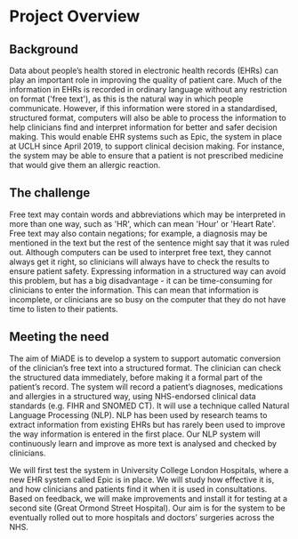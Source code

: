 # Project Overview

## Background
Data about people’s health stored in electronic health records (EHRs) can play an important role in improving the quality of patient care. Much of the information in EHRs is recorded in ordinary language without any restriction on format ('free text'), as this is the natural way in which people communicate. However, if this information were stored in a standardised, structured format, computers will also be able to process the information to help clinicians find and interpret information for better and safer decision making. This would enable EHR systems such as Epic, the system in place at UCLH since April 2019,  to support clinical decision making. For instance, the system may be able to ensure that a patient is not prescribed medicine that would give them an allergic reaction.

## The challenge
Free text may contain words and abbreviations which may be interpreted in more than one way, such as 'HR', which can mean 'Hour' or 'Heart Rate'. Free text may also contain negations; for example, a  diagnosis may be mentioned in the text but the rest of the sentence might say that it was ruled out. Although computers can be used to interpret free text, they cannot always get it right, so clinicians will always have to check the results to ensure patient safety. Expressing information in a  structured way can avoid this problem, but has a big disadvantage - it can be time-consuming for clinicians to enter the information. This can mean that information is incomplete, or clinicians are so busy on the computer that they do not have time to listen to their patients.

## Meeting the need
The aim of MiADE is to develop a system to support automatic conversion of the clinician’s free text into a structured format. The clinician can check the structured data immediately, before making it a formal part of the patient’s record. The system will record a patient’s diagnoses, medications and allergies in a structured way, using NHS-endorsed clinical data standards (e.g. FIHR and SNOMED CT). It will use a technique called Natural Language Processing (NLP). NLP has been used by research teams to extract information from existing EHRs but has rarely been used to improve the way information is entered in the first place. Our NLP system will continuously learn and improve as more text is analysed and checked by clinicians.

We will first test the system in University College London Hospitals, where a new EHR system called Epic is in place. We will study how effective it is, and how clinicians and patients find it when it is used in consultations. Based on feedback, we will make improvements and install it for testing at a second site (Great Ormond Street Hospital). Our aim is for the system to be eventually rolled out to more hospitals and doctors’ surgeries across the NHS.
